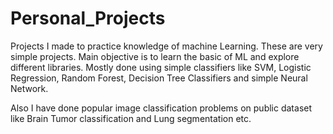 # Personal_Projects
Projects I made to practice knowledge of machine Learning. These are very simple projects. Main objective is to learn the basic of ML and explore different libraries.
Mostly done using simple classifiers like SVM, Logistic Regression, Random Forest, Decision Tree Classifiers and simple Neural Network.

Also I have done popular image classification problems on public dataset like Brain Tumor classification and Lung segmentation etc.
